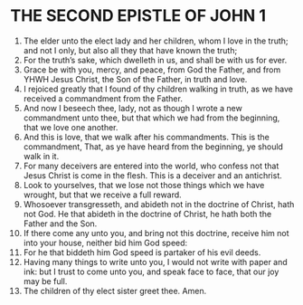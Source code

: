 ﻿# THE SECOND EPISTLE OF JOHN 1
1. The elder unto the elect lady and her children, whom I love in the truth; and not I only, but also all they that have known the truth; 
2. For the truth’s sake, which dwelleth in us, and shall be with us for ever. 
3. Grace be with you, mercy, and peace, from God the Father, and from YHWH Jesus Christ, the Son of the Father, in truth and love. 
4. I rejoiced greatly that I found of thy children walking in truth, as we have received a commandment from the Father. 
5. And now I beseech thee, lady, not as though I wrote a new commandment unto thee, but that which we had from the beginning, that we love one another. 
6. And this is love, that we walk after his commandments. This is the commandment, That, as ye have heard from the beginning, ye should walk in it. 
7. For many deceivers are entered into the world, who confess not that Jesus Christ is come in the flesh. This is a deceiver and an antichrist. 
8. Look to yourselves, that we lose not those things which we have wrought, but that we receive a full reward. 
9. Whosoever transgresseth, and abideth not in the doctrine of Christ, hath not God. He that abideth in the doctrine of Christ, he hath both the Father and the Son. 
10. If there come any unto you, and bring not this doctrine, receive him not into your house, neither bid him God speed: 
11. For he that biddeth him God speed is partaker of his evil deeds. 
12. Having many things to write unto you, I would not write with paper and ink: but I trust to come unto you, and speak face to face, that our joy may be full. 
13. The children of thy elect sister greet thee. Amen. 
